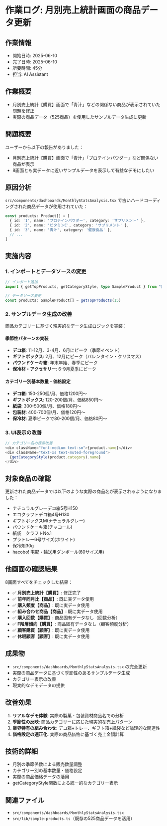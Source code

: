 # 作業ログ: 月別売上統計画面の商品データ更新

## 作業情報
- 開始日時: 2025-06-10 
- 完了日時: 2025-06-10
- 所要時間: 45分
- 担当: AI Assistant

## 作業概要
- 月別売上統計【購買】画面で「青汁」などの関係ない商品が表示されていた問題を修正
- 実際の商品データ（525商品）を使用したサンプルデータ生成に更新

## 問題概要
ユーザーから以下の報告がありました：
- 月別売上統計【購買】画面で「青汁」「プロテインパウダー」など関係ない商品が表示
- 8画面とも実データに近いサンプルデータを表示して有益なデモにしたい

## 原因分析
`src/components/dashboards/MonthlyStatsAnalysis.tsx` で古いハードコーディングされた商品データが使用されていた：
```typescript
const products: Product[] = [
  { id: '1', name: 'プロテインパウダー', category: 'サプリメント' },
  { id: '2', name: 'ビタミンC', category: 'サプリメント' },
  { id: '3', name: '青汁', category: '健康食品' },
  // ...
]
```

## 実施内容

### 1. インポートとデータソースの変更
```typescript
// インポート追加
import { getTopProducts, getCategoryStyle, type SampleProduct } from "@/lib/sample-products"

// データソース変更
const products: SampleProduct[] = getTopProducts(15)
```

### 2. サンプルデータ生成の改善
商品カテゴリーに基づく現実的なデータ生成ロジックを実装：

#### 季節性パターンの実装
- **デコ箱**: 11-12月、3-4月、6月にピーク（季節イベント）
- **ギフトボックス**: 2月、12月にピーク（バレンタイン・クリスマス）
- **パウンドケーキ箱**: 年末年始、春季にピーク
- **保冷材・アクセサリー**: 6-9月夏季にピーク

#### カテゴリー別基本数量・価格設定
- **デコ箱**: 150-250個/月、価格1200円〜
- **ギフトボックス**: 120-200個/月、価格850円〜
- **紙袋**: 300-500個/月、価格180円〜
- **包装材**: 400-700個/月、価格120円〜
- **保冷材**: 夏季ピークで80-200個/月、価格80円〜

### 3. UI表示の改善
```typescript
// カテゴリー名の表示改善
<div className="font-medium text-sm">{product.name}</div>
<div className="text-xs text-muted-foreground">
  {getCategoryStyle(product.category).name}
</div>
```

## 対象商品の確認
更新された商品データでは以下のような実際の商品名が表示されるようになりました：
- ナチュラルグレーデコ箱5号H150
- エコクラフトデコ箱4号H130
- ギフトボックスM(ナチュラルグレー)
- パウンドケーキ箱(チャコール)
- 紙袋　クラフトNo.1
- プラトレー6号サイズ(ホワイト)
- 保冷剤30g
- hacobo! 宅配・輸送用ダンボール(60サイズ用)

## 他画面の確認結果
8画面すべてをチェックした結果：
- ✅ **月別売上統計【購買】**: 修正完了
- ✅ **前年同月比【商品】**: 既に実データ使用
- ✅ **購入頻度【商品】**: 既に実データ使用
- ✅ **組み合わせ商品【商品】**: 既に実データ使用
- ✅ **購入回数【購買】**: 商品固有データなし（回数分析）
- ✅ **F階層傾向【購買】**: 商品固有データなし（顧客頻度分析）
- ✅ **顧客購買【顧客】**: 既に実データ使用
- ✅ **休眠顧客【顧客】**: 既に実データ使用

## 成果物
- `src/components/dashboards/MonthlyStatsAnalysis.tsx` の完全更新
- 実際の商品データに基づく季節性のあるサンプルデータ生成
- カテゴリー表示の改善
- 現実的なデモデータの提供

## 改善効果
1. **リアルなデモ体験**: 実際の製菓・包装資材商品名での分析
2. **季節性の反映**: 商品カテゴリーに応じた現実的な売上パターン
3. **業界特有の組み合わせ**: デコ箱+トレー、ギフト箱+紙袋など論理的な関連性
4. **価格設定の適正化**: 実際の商品価格に基づく売上金額計算

## 技術的詳細
- 月別の季節係数による販売数量調整
- カテゴリー別の基本数量・価格設定
- 実際の商品価格データの活用
- getCategoryStyle関数による統一的なカテゴリー表示

## 関連ファイル
- `src/components/dashboards/MonthlyStatsAnalysis.tsx`
- `src/lib/sample-products.ts`（既存の525商品データを活用） 